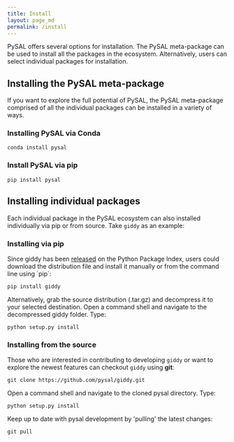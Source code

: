 ```yaml
---
title: Install
layout: page_md
permalink: /install
---
```


PySAL offers several options for installation. The PySAL meta-package can be
used to install all the packages in the ecosystem. Alternatively, users
can select individual packages for installation.


## Installing the PySAL meta-package
If you want to explore the full potential of PySAL, the PySAL
meta-package comprised of all the individual packages can be
installed in a variety of ways.

### Installing PySAL via Conda
   
    conda install pysal
   
### Install PySAL via pip

    pip install pysal

## Installing individual packages

Each individual package in the PySAL ecosystem can also installed individually
via pip or from source.  Take `giddy` as an example:

### Installing via pip

Since giddy has been [released](http://pypi.python.org/pypi/giddy) on
the Python Package Index, users could download the distribution file and
install it manually or from the command line using \`pip\`:

    pip install giddy

Alternatively, grab the source distribution (.tar.gz) and decompress it
to your selected destination. Open a command shell and navigate to the
decompressed giddy folder. Type:

    python setup.py install

### Installing from the source
Those who are interested in contributing to developing `giddy` or want
to explore the newest features can checkout `giddy` using **git**:

    git clone https://github.com/pysal/giddy.git

Open a command shell and navigate to the cloned pysal directory. Type:

    python setup.py install

Keep up to date with pysal development by 'pulling' the latest changes:

    git pull
